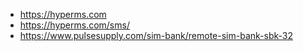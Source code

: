 - https://hyperms.com
- https://hyperms.com/sms/
- https://www.pulsesupply.com/sim-bank/remote-sim-bank-sbk-32

